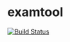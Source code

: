 examtool
========  
[![Build Status](https://travis-ci.org/devmen-sapporo/examtool.png?branch=master)](https://travis-ci.org/devmen-sapporo/examtool)
